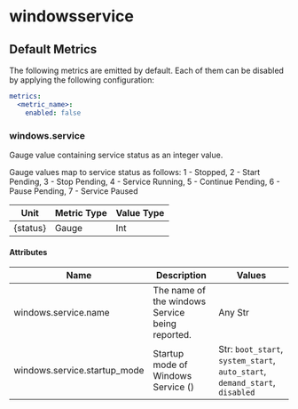 [comment]: <> (Code generated by mdatagen. DO NOT EDIT.)

# windowsservice

## Default Metrics

The following metrics are emitted by default. Each of them can be disabled by applying the following configuration:

```yaml
metrics:
  <metric_name>:
    enabled: false
```

### windows.service

Gauge value containing service status as an integer value.

Gauge values map to service status as follows: 1 - Stopped, 2 - Start Pending, 3 - Stop Pending, 4 - Service Running, 5 - Continue Pending, 6 - Pause Pending, 7 - Service Paused


| Unit | Metric Type | Value Type |
| ---- | ----------- | ---------- |
| {status} | Gauge | Int |

#### Attributes

| Name | Description | Values |
| ---- | ----------- | ------ |
| windows.service.name | The name of the windows Service being reported. | Any Str |
| windows.service.startup_mode | Startup mode of Windows Service () | Str: ``boot_start``, ``system_start``, ``auto_start``, ``demand_start``, ``disabled`` |
